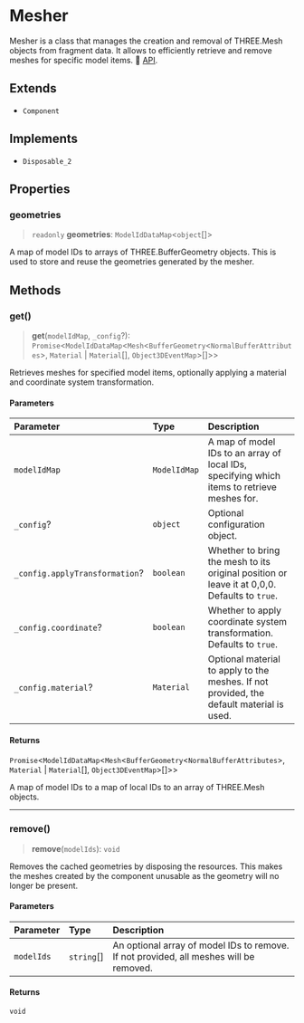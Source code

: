 # Mesher

Mesher is a class that manages the creation and removal of THREE.Mesh objects from fragment data. It allows to efficiently retrieve and remove meshes for specific model items. 📘 [API](https://docs.thatopen.com/api/@thatopen/components-front/classes/Mesher).

## Extends

- `Component`

## Implements

- `Disposable_2`

## Properties

### geometries

> `readonly` **geometries**: `ModelIdDataMap`\<`object`[]\>

A map of model IDs to arrays of THREE.BufferGeometry objects.
This is used to store and reuse the geometries generated by the mesher.

## Methods

### get()

> **get**(`modelIdMap`, `_config`?): `Promise`\<`ModelIdDataMap`\<`Mesh`\<`BufferGeometry`\<`NormalBufferAttributes`\>, `Material` \| `Material`[], `Object3DEventMap`\>[]\>\>

Retrieves meshes for specified model items, optionally applying a material and coordinate system transformation.

#### Parameters

| Parameter | Type | Description |
| :------ | :------ | :------ |
| `modelIdMap` | `ModelIdMap` | A map of model IDs to an array of local IDs, specifying which items to retrieve meshes for. |
| `_config`? | `object` | Optional configuration object. |
| `_config.applyTransformation`? | `boolean` | Whether to bring the mesh to its original position or leave it at 0,0,0. Defaults to `true`. |
| `_config.coordinate`? | `boolean` | Whether to apply coordinate system transformation. Defaults to `true`. |
| `_config.material`? | `Material` | Optional material to apply to the meshes. If not provided, the default material is used. |

#### Returns

`Promise`\<`ModelIdDataMap`\<`Mesh`\<`BufferGeometry`\<`NormalBufferAttributes`\>, `Material` \| `Material`[], `Object3DEventMap`\>[]\>\>

A map of model IDs to a map of local IDs to an array of THREE.Mesh objects.

***

### remove()

> **remove**(`modelIds`): `void`

Removes the cached geometries by disposing the resources.
This makes the meshes created by the component unusable as the geometry will no longer be present.

#### Parameters

| Parameter | Type | Description |
| :------ | :------ | :------ |
| `modelIds` | `string`[] | An optional array of model IDs to remove. If not provided, all meshes will be removed. |

#### Returns

`void`
